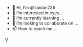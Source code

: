 - 👋 Hi, I’m @zaidan736
- 👀 I’m interested in eyes...
- 🌱 I’m currently learning ...
- 💞️ I’m looking to collaborate on ...
- 📫 How to reach me ...

<!---
zaidan736/zaidan736 is a ✨ special ✨ repository because its `README.md` (this file) appears on your GitHub profile.
You can click the Preview link to take a look at your changes.
--->
V
